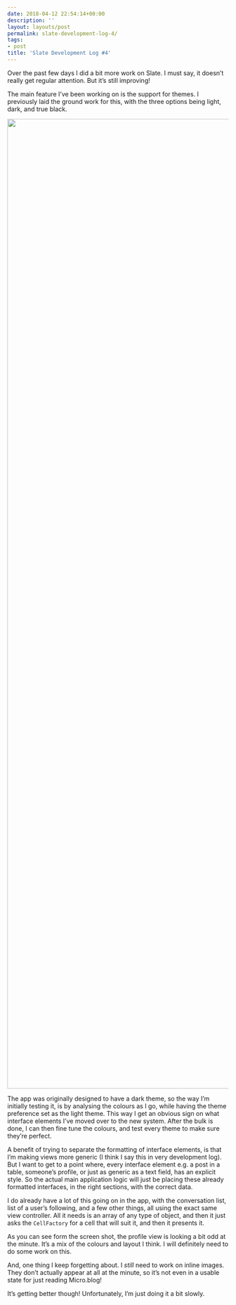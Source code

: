 ```yaml
---
date: 2018-04-12 22:54:14+00:00
description: ''
layout: layouts/post
permalink: slate-development-log-4/
tags:
- post
title: 'Slate Development Log #4'
---
```


<p>Over the past few days I did a bit more work on Slate. I must say, it doesn’t really get regular attention. But it’s still improving!</p>
<p>The main feature I’ve been working on is the support for themes. I previously laid the ground work for this, with the three options being light, dark, and true black.</p>
<p><img loading="lazy" width="3766" height="2208" class="alignnone size-full wp-image-1205" src="https://chrishannah.me/wp-content/uploads/2018/04/1B396AE8-CB58-4D36-922B-AB5A34C302A1.png" srcset="https://chrishannah.me/images/2018/04/1B396AE8-CB58-4D36-922B-AB5A34C302A1.png 3766w, https://chrishannah.me/images/2018/04/1B396AE8-CB58-4D36-922B-AB5A34C302A1-300x176.png 300w, https://chrishannah.me/images/2018/04/1B396AE8-CB58-4D36-922B-AB5A34C302A1-768x450.png 768w, https://chrishannah.me/images/2018/04/1B396AE8-CB58-4D36-922B-AB5A34C302A1-1024x600.png 1024w" sizes="(max-width: 3766px) 100vw, 3766px" /></p>
<p>The app was originally designed to have a dark theme, so the way I’m initially testing it, is by analysing the colours as I go, while having the theme preference set as the light theme. This way I get an obvious sign on what interface elements I’ve moved over to the new system. After the bulk is done, I can then fine tune the colours, and test every theme to make sure they’re perfect.</p>
<p>A benefit of trying to separate the formatting of interface elements, is that I’m making views more generic (I think I say this in very development log). But I want to get to a point where, every interface element e.g. a post in a table, someone’s profile, or just as generic as a text field, has an explicit style. So the actual main application logic will just be placing these already formatted interfaces, in the right sections, with the correct data.</p>
<p>I do already have a lot of this going on in the app, with the conversation list, list of a user’s following, and a few other things, all using the exact same view controller. All it needs is an array of any type of object, and then it just asks the <code>CellFactory</code> for a cell that will suit it, and then it presents it.</p>
<p>As you can see form the screen shot, the profile view is looking a bit odd at the minute. It’s a mix of the colours and layout I think. I will definitely need to do some work on this.</p>
<p>And, one thing I keep forgetting about. I <em>still</em> need to work on inline images. They don’t actually appear at all at the minute, so it’s not even in a usable state for just reading Micro.blog!</p>
<p>It’s getting better though! Unfortunately, I’m just doing it a bit slowly.</p>
